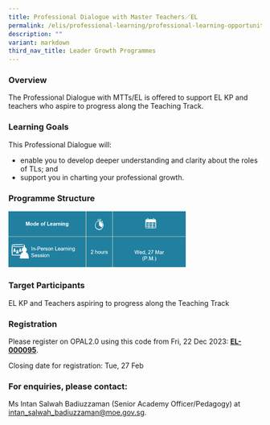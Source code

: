 ```yaml
---
title: Professional Dialogue with Master Teachers／EL
permalink: /elis/professional-learning/professional-learning-opportunities/professional-dialogue/
description: ""
variant: markdown
third_nav_title: Leader Growth Programmes
---
```

### Overview
The Professional Dialogue with MTTs/EL is offered to support EL KP and teachers who aspire to progress along the Teaching Track.

### Learning Goals

This Professional Dialogue will:

*   enable you to develop deeper understanding and clarity about the roles of TLs; and
*   support you in charting your professional growth.

### Programme Structure

<img src="/images/professional%20dialogue%20with%20mtts%20el.png" style="width:70%">
		 
### Target Participants

EL KP and Teachers aspiring to progress along the Teaching Track

### Registration
Please register on&nbsp;OPAL2.0&nbsp;using this code from Fri, 22 Dec 2023:&nbsp;[**EL-000095**](https://www.opal2.moe.edu.sg/app/learner/detail/course/1fe55709-435c-4060-912d-79ae42db6e30).
	    
Closing date for registration: Tue, 27 Feb

### For enquiries, please contact:
Ms Intan Salwah Badiuzzaman (Senior Academy Officer/Pedagogy) at <a href="mailto:intan_salwah_badiuzzaman@moe.gov.sg">intan_salwah_badiuzzaman@moe.gov.sg.</a>